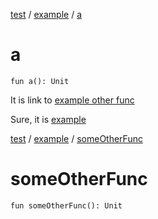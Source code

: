 [test](test/index) / [example](test/example/index) / [a](test/example/a)

# a

`fun a(): Unit`

It is link to [example other func](test/example/some-other-func)

Sure, it is [example](test/example/some-other-func)

[test](test/index) / [example](test/example/index) / [someOtherFunc](test/example/some-other-func)

# someOtherFunc

`fun someOtherFunc(): Unit`